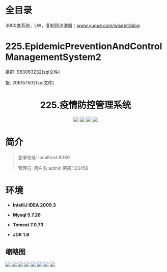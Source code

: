 # 全目录

3000套系统，LW，复制到流浪器：www.yuque.com/wisebit/blog

# 225.EpidemicPreventionAndControlManagementSystem2

<p>抠群: 983063232(sql文件)</p>
<p>抠: 206157502(sql文件)</p>

<p><h1 align="center">225.疫情防控管理系统</h1></p>


<p align="center">
	<img src="https://img.shields.io/badge/jdk-1.8-orange.svg"/>
    <img src="https://img.shields.io/badge/springboot-5.x-lightgrey.svg"/>
    <img src="https://img.shields.io/badge/vue-3.x-blue.svg"/>
    <img src="https://img.shields.io/badge/html-5.x-yellow.svg"/>
</p>

# 简介
>
> 
>
> 登录地址: localhost:8080
>
> 管理员: 用户名:admin 密码:123456



# 环境

- <b>IntelliJ IDEA 2009.3</b>

- <b>Mysql 5.7.26</b>

- <b>Tomcat 7.0.73</b>

- <b>JDK 1.8</b>




## 缩略图

![](https://bitwise.oss-cn-heyuan.aliyuncs.com/2024/9/10/9568fe69-0a0f-4d39-bdaa-adc3aabb0789.png)
![](https://bitwise.oss-cn-heyuan.aliyuncs.com/2024/9/10/5c68d7c9-39b2-4d78-abe6-b56819f136d1.png)
![](https://bitwise.oss-cn-heyuan.aliyuncs.com/2024/9/10/ee64ad55-85fc-4fad-868c-5b3393560e10.png)
![](https://bitwise.oss-cn-heyuan.aliyuncs.com/2024/9/10/f3aa2ac8-163c-4133-842f-e2948f9dcfcc.png)
![](https://bitwise.oss-cn-heyuan.aliyuncs.com/2024/9/10/6b93103e-5d07-42a1-9818-cd2dc69b7dce.png)
![](https://bitwise.oss-cn-heyuan.aliyuncs.com/2024/9/10/bfb397b1-59a1-4555-a52c-147645d33ce1.png)
![](https://bitwise.oss-cn-heyuan.aliyuncs.com/2024/9/10/9c7fb0ed-6193-4d5f-9434-390e8374e50a.png)
![](https://bitwise.oss-cn-heyuan.aliyuncs.com/2024/9/10/6dbb07cd-d2ff-4bbb-81d4-d5bfa1863b9e.png)



